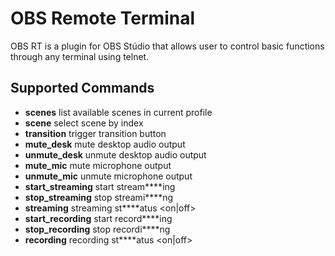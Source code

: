 # OBS Remote Terminal

OBS RT is a plugin for OBS Stúdio that allows user to control basic functions through any terminal using telnet.

## Supported Commands

 * **scenes**               list available scenes in current profile
 * **scene** <index>        select scene by index
 * **transition**           trigger transition button
 * **mute_desk**            mute desktop audio output
 * **unmute_desk**          unmute desktop audio output
 * **mute_mic**             mute microphone output
 * **unmute_mic**           unmute microphone output
 * **start_streaming**      start stream****ing
 * **stop_streaming**       stop streami****ng
 * **streaming**            streaming st****atus <on|off>
 * **start_recording**      start record****ing
 * **stop_recording**       stop recordi****ng
 * **recording**            recording st****atus <on|off>
